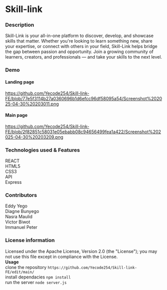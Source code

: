 # Skill-link 
### Description
Skill-Link is your all-in-one platform to discover, develop, and showcase skills that matter. Whether you're looking to learn something new, share your expertise, or connect with others in your field, Skill-Link helps bridge the gap between passion and opportunity. Join a growing community of learners, creators, and professionals — and take your skills to the next level.

### Demo 
#### Landing page 
https://github.com/Yecode254/Skill-link-FE/blob/77e5f3114b27a0360696b1d6efcc96df58095a54/Screenshot%202025-04-30%20203011.png
#### Main page
https://github.com/Yecode254/Skill-link-FE/blob/2f82851c58031e05ebabb08c94656499fea1a422/Screenshot%202025-04-30%20203209.png
### Technologies used & Features
REACT <br/>
HTML5<br/>
CSS3<br/>
API<br/>
Express<br/>

### Contributors
Eddy Yego<br/>
Diagne Bunyego<br/>
Nasra Maulid<br/>
Victor Biwot<br/>
Immanuel Peter<br/>

### License information 
Licensed under the Apache License, Version 2.0 (the "License");
   you may not use this file except in compliance with the License.<br/>
**Usage**<br/>
clone the repository `https://github.com/Yecode254/Skill-link-FE/edit/main/`<br/>
install dependacies    `npm install`<br/>
run the server    `node server.js`<br/>
